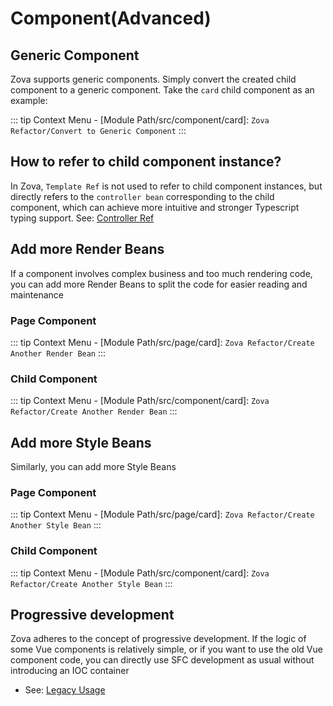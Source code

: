 # Component(Advanced)

## Generic Component

Zova supports generic components. Simply convert the created child component to a generic component. Take the `card` child component as an example:

::: tip
Context Menu - [Module Path/src/component/card]: `Zova Refactor/Convert to Generic Component`
:::

## How to refer to child component instance?

In Zova, `Template Ref` is not used to refer to child component instances, but directly refers to the `controller bean` corresponding to the child component, which can achieve more intuitive and stronger Typescript typing support. See: [Controller Ref](../../vue/refs.md#controller-ref)

## Add more Render Beans

If a component involves complex business and too much rendering code, you can add more Render Beans to split the code for easier reading and maintenance

### Page Component

::: tip
Context Menu - [Module Path/src/page/card]: `Zova Refactor/Create Another Render Bean`
:::

### Child Component

::: tip
Context Menu - [Module Path/src/component/card]: `Zova Refactor/Create Another Render Bean`
:::

## Add more Style Beans

Similarly, you can add more Style Beans

### Page Component

::: tip
Context Menu - [Module Path/src/page/card]: `Zova Refactor/Create Another Style Bean`
:::

### Child Component

::: tip
Context Menu - [Module Path/src/component/card]: `Zova Refactor/Create Another Style Bean`
:::

## Progressive development

Zova adheres to the concept of progressive development. If the logic of some Vue components is relatively simple, or if you want to use the old Vue component code, you can directly use SFC development as usual without introducing an IOC container

- See: [Legacy Usage](../../vue/legacy.md)
